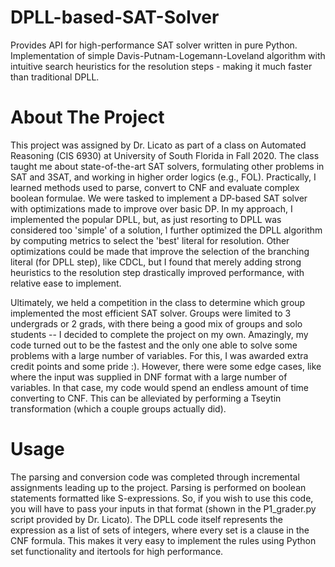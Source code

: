 ﻿# DPLL-based-SAT-Solver

Provides API for high-performance SAT solver written in pure Python. Implementation of simple Davis-Putnam-Logemann-Loveland algorithm with intuitive search heuristics for the resolution steps - making it much faster than traditional DPLL.


# About The Project
This project was assigned by Dr. Licato as part of a class on Automated Reasoning (CIS 6930) at University of South Florida in Fall 2020. The class taught me about state-of-the-art SAT solvers, formulating other problems in SAT and 3SAT, and working in higher order logics (e.g., FOL). Practically, I learned methods used to parse, convert to CNF and evaluate complex boolean formulae. We were tasked to implement a DP-based SAT solver with optimizations made to improve over basic DP. In my approach, I implemented the popular DPLL, but, as just resorting to DPLL was considered too 'simple' of a solution, I further optimized the DPLL algorithm by computing metrics to select the 'best' literal for resolution. Other optimizations could be made that improve the selection of the branching literal (for DPLL step), like CDCL, but I found that merely adding strong heuristics to the resolution step drastically improved performance, with relative ease to implement. 

Ultimately, we held a competition in the class to determine which group implemented the most efficient SAT solver. Groups were limited to 3 undergrads or 2 grads, with there being a good mix of groups and solo students -- I decided to complete the project on my own. Amazingly, my code turned out to be the fastest and the only one able to solve some problems with a large number of variables. For this, I was awarded extra credit points and some pride :). However, there were some edge cases, like where the input was supplied in DNF format with a large number of variables. In that case, my code would spend an endless amount of time converting to CNF. This can be alleviated by performing a Tseytin transformation (which a couple groups actually did).

# Usage
The parsing and conversion code was completed through incremental assignments leading up to the project. Parsing is performed on boolean statements formatted like S-expressions. So, if you wish to use this code, you will have to pass your inputs in that format (shown in the P1_grader.py script provided by Dr. Licato). The DPLL code itself represents the expression as a list of sets of integers, where every set is a clause in the CNF formula. This makes it very easy to implement the rules using Python set functionality and itertools for high performance.
